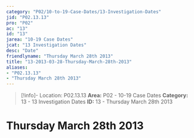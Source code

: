 ```yaml
---
category: "P02/10-to-19-Case-Dates/13-Investigation-Dates"
jid: "P02.13.13"
pro: "P02"
ac: "13"
id: "13"
jarea: "10-19 Case Dates"
jcat: "13 Investigation Dates"
desc: "Date"
friendlyname: "Thursday March 28th 2013"
title: "13-2013-03-28-Thursday-March-28th-2013"
aliases: 
- "P02.13.13"
- "Thursday March 28th 2013"
---
```

>[!info]- Location: P02.13.13
>**Area:** P02 - 10-19 Case Dates
>**Category:** 13 - 13 Investigation Dates
>**ID:** 13 - Thursday March 28th 2013

# Thursday March 28th 2013
